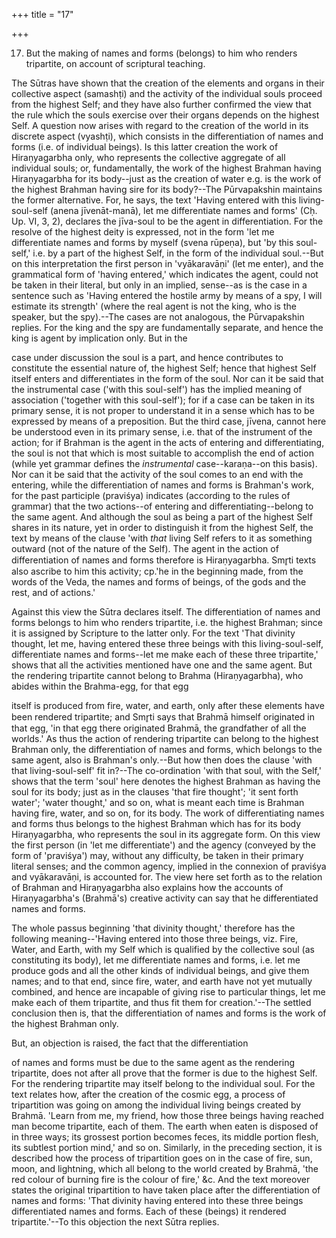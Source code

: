 +++
title = "17"

+++


17. But the making of names and forms (belongs) to him who renders tripartite, on account of scriptural teaching.

The Sūtras have shown that the creation of the elements and organs in their collective aspect (samashṭi) and the activity of the individual souls proceed from the highest Self; and they have also further confirmed the view that the rule which the souls exercise over their organs depends on the highest Self. A question now arises with regard to the creation of the world in its discrete aspect (vyashṭi), which consists in the differentiation of names and forms (i.e. of individual beings). Is this latter creation the work of Hiraṇyagarbha only, who represents the collective aggregate of all individual souls; or, fundamentally, the work of the highest Brahman having Hiraṇyagarbha for its body--just as the creation of water e.g. is the work of the highest Brahman having sire for its body?--The Pūrvapakshin maintains the former alternative. For, he says, the text 'Having entered with this living-soul-self (anena jīvenāt-manā), let me differentiate names and forms' (Cḥ. Up. VI, 3, 2), declares the jīva-soul to be the agent in differentiation. For the resolve of the highest deity is expressed, not in the form 'let me differentiate names and forms by myself (svena rūpeṇa), but 'by this soul-self,' i.e. by a part of the highest Self, in the form of the individual soul.--But on this interpretation the first person in 'vyākaravāṇi' (let me enter), and the grammatical form of 'having entered,' which indicates the agent, could not be taken in their literal, but only in an implied, sense--as is the case in a sentence such as 'Having entered the hostile army by means of a spy, I will estimate its strength' (where the real agent is not the king, who is the speaker, but the spy).--The cases are not analogous, the Pūrvapakshin replies. For the king and the spy are fundamentally separate, and hence the king is agent by implication only. But in the

case under discussion the soul is a part, and hence contributes to constitute the essential nature of, the highest Self; hence that highest Self itself enters and differentiates in the form of the soul. Nor can it be said that the instrumental case ('with this soul-self') has the implied meaning of association ('together with this soul-self'); for if a case can be taken in its primary sense, it is not proper to understand it in a sense which has to be expressed by means of a preposition. But the third case, jīvena, cannot here be understood even in its primary sense, i.e. that of the instrument of the action; for if Brahman is the agent in the acts of entering and differentiating, the soul is not that which is most suitable to accomplish the end of action (while yet grammar defines the _instrumental_ case--karaṇa--on this basis). Nor can it be said that the activity of the soul comes to an end with the entering, while the differentiation of names and forms is Brahman's work, for the past participle (praviśya) indicates (according to the rules of grammar) that the two actions--of entering and differentiating--belong to the same agent. And although the soul as being a part of the highest Self shares in its nature, yet in order to distinguish it from the highest Self, the text by means of the clause 'with _that_ living Self refers to it as something outward (not of the nature of the Self). The agent in the action of differentiation of names and forms therefore is Hiraṇyagarbha. Smr̥ti texts also ascribe to him this activity; cp.'he in the beginning made, from the words of the Veda, the names and forms of beings, of the gods and the rest, and of actions.'

Against this view the Sūtra declares itself. The differentiation of names and forms belongs to him who renders tripartite, i.e. the highest Brahman; since it is assigned by Scripture to the latter only. For the text 'That divinity thought, let me, having entered these three beings with this living-soul-self, differentiate names and forms--let me make each of these three tripartite,' shows that all the activities mentioned have one and the same agent. But the rendering tripartite cannot belong to Brahma (Hiraṇyagarbha), who abides within the Brahma-egg, for that egg

itself is produced from fire, water, and earth, only after these elements have been rendered tripartite; and Smr̥ti says that Brahmā himself originated in that egg, 'in that egg there originated Brahmā, the grandfather of all the worlds.' As thus the action of rendering tripartite can belong to the highest Brahman only, the differentiation of names and forms, which belongs to the same agent, also is Brahman's only.--But how then does the clause 'with that living-soul-self' fit in?--The co-ordination 'with that soul, with the Self,' shows that the term 'soul' here denotes the highest Brahman as having the soul for its body; just as in the clauses 'that fire thought'; 'it sent forth water'; 'water thought,' and so on, what is meant each time is Brahman having fire, water, and so on, for its body. The work of differentiating names and forms thus belongs to the highest Brahman which has for its body Hiraṇyagarbha, who represents the soul in its aggregate form. On this view the first person (in 'let me differentiate') and the agency (conveyed by the form of 'praviśya') may, without any difficulty, be taken in their primary literal senses; and the common agency, implied in the connexion of praviśya and vyākaravāṇi, is accounted for. The view here set forth as to the relation of Brahman and Hiraṇyagarbha also explains how the accounts of Hiraṇyagarbha's (Brahmā's) creative activity can say that he differentiated names and forms.

The whole passus beginning 'that divinity thought,' therefore has the following meaning--'Having entered into those three beings, viz. Fire, Water, and Earth, with my Self which is qualified by the collective soul (as constituting its body), let me differentiate names and forms, i.e. let me produce gods and all the other kinds of individual beings, and give them names; and to that end, since fire, water, and earth have not yet mutually combined, and hence are incapable of giving rise to particular things, let me make each of them tripartite, and thus fit them for creation.'--The settled conclusion then is, that the differentiation of names and forms is the work of the highest Brahman only.

But, an objection is raised, the fact that the differentiation

of names and forms must be due to the same agent as the rendering tripartite, does not after all prove that the former is due to the highest Self. For the rendering tripartite may itself belong to the individual soul. For the text relates how, after the creation of the cosmic egg, a process of tripartition was going on among the individual living beings created by Brahmā. 'Learn from me, my friend, how those three beings having reached man become tripartite, each of them. The earth when eaten is disposed of in three ways; its grossest portion becomes feces, its middle portion flesh, its subtlest portion mind,' and so on. Similarly, in the preceding section, it is described how the process of tripartition goes on in the case of fire, sun, moon, and lightning, which all belong to the world created by Brahmā, 'the red colour of burning fire is the colour of fire,' &c. And the text moreover states the original tripartition to have taken place after the differentiation of names and forms: 'That divinity having entered into these three beings differentiated names and forms. Each of these (beings) it rendered tripartite.'--To this objection the next Sūtra replies.

